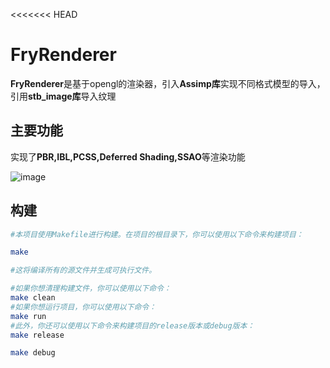 <<<<<<< HEAD
# FryRenderer

**FryRenderer**是基于opengl的渲染器，引入**Assimp库**实现不同格式模型的导入，引用**stb_image库**导入纹理



## 主要功能

实现了**PBR,IBL,PCSS,Deferred Shading,SSAO**等渲染功能

![image](https://github.com/Fryt1/opengl_games202/blob/main/build/output/1.png)



## 构建



```bash
#本项目使用Makefile进行构建。在项目的根目录下，你可以使用以下命令来构建项目：

make

#这将编译所有的源文件并生成可执行文件。

#如果你想清理构建文件，你可以使用以下命令：
make clean
#如果你想运行项目，你可以使用以下命令：
make run
#此外，你还可以使用以下命令来构建项目的release版本或debug版本：
make release

make debug
```

